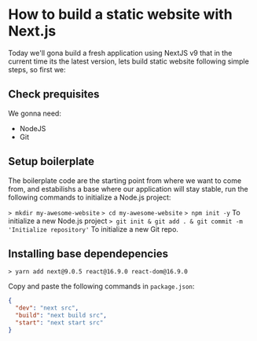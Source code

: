 # How to build a static website with Next.js

Today we'll gona build a fresh application using NextJS v9 that in the current time its the latest version, lets build static website following simple steps, so first we:

## Check prequisites

We gonna need:

- NodeJS
- Git

## Setup boilerplate

The boilerplate code are the starting point from where we want to come from, and estabilishs a base where our application will stay stable, run the following commands to initialize a Node.js project:

`> mkdir my-awesome-website`
`> cd my-awesome-website`
`> npm init -y` To initialize a new Node.js project
`> git init & git add . & git commit -m 'Initialize repository'` To initialize a new Git repo.

## Installing base dependepencies

`> yarn add next@9.0.5 react@16.9.0 react-dom@16.9.0`

Copy and paste the following commands in `package.json`:

```json
{
  "dev": "next src",
  "build": "next build src",
  "start": "next start src"
}
```
